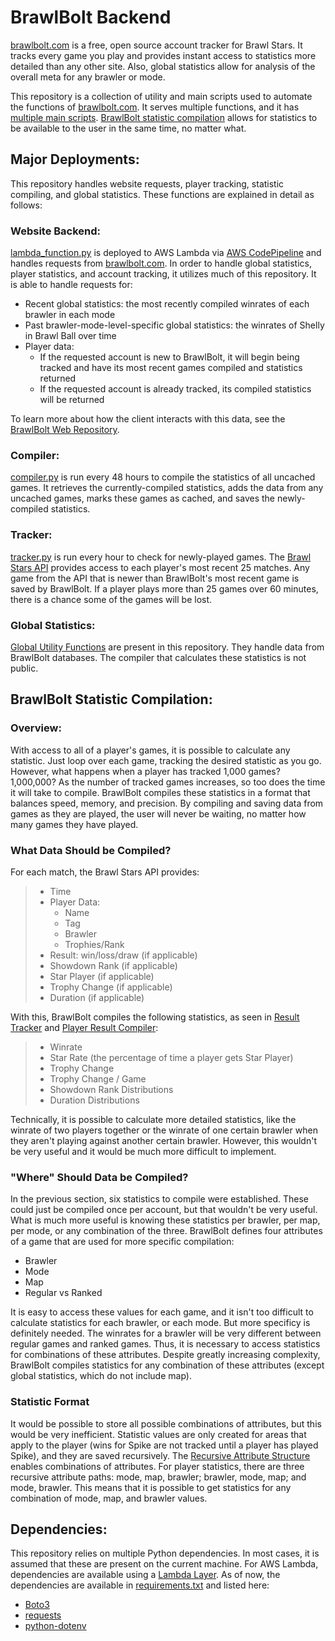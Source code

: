# BrawlBolt Backend

[brawlbolt.com](https://www.brawlbolt.com/) is a free, open source account tracker for Brawl Stars. It tracks every game you play and provides instant access to statistics more detailed than any other site. Also, global statistics allow for analysis of the overall meta for any brawler or mode.

This repository is a collection of utility and main scripts used to automate the functions of [brawlbolt.com](https://www.brawlbolt.com/). It serves multiple functions, and it has [multiple main scripts](#Major-Deployments). [BrawlBolt statistic compilation](#brawlbolt-statistic-compilation) allows for statistics to be available to the user in the same time, no matter what.

## Major Deployments:

This repository handles website requests, player tracking, statistic compiling, and global statistics. These functions are explained in detail as follows:

### Website Backend:

[lambda_function.py](lambda_function.py) is deployed to AWS Lambda via [AWS CodePipeline](https://aws.amazon.com/codepipeline/) and handles requests from [brawlbolt.com](https://www.brawlbolt.com/). In order to handle global statistics, player statistics, and account tracking, it utilizes much of this repository.
It is able to handle requests for:

- Recent global statistics: the most recently compiled winrates of each brawler in each mode
- Past brawler-mode-level-specific global statistics: the winrates of Shelly in Brawl Ball over time
- Player data:
  - If the requested account is new to BrawlBolt, it will begin being tracked and have its most recent games compiled and statistics returned
  - If the requested account is already tracked, its compiled statistics will be returned

To learn more about how the client interacts with this data, see the [BrawlBolt Web Repository](https://github.com/polpolcharchar/brawlbolt).

### Compiler:

[compiler.py](compiler.py) is run every 48 hours to compile the statistics of all uncached games. It retrieves the currently-compiled statistics, adds the data from any uncached games, marks these games as cached, and saves the newly-compiled statistics.

### Tracker:

[tracker.py](tracker.py) is run every hour to check for newly-played games. The [Brawl Stars API](https://developer.brawlstars.com/#/) provides access to each player's most recent 25 matches. Any game from the API that is newer than BrawlBolt's most recent game is saved by BrawlBolt. If a player plays more than 25 games over 60 minutes, there is a chance some of the games will be lost.

### Global Statistics:

[Global Utility Functions](DatabaseUtility/globalUtility.py) are present in this repository. They handle data from BrawlBolt databases. The compiler that calculates these statistics is not public.


## BrawlBolt Statistic Compilation:

### Overview:

With access to all of a player's games, it is possible to calculate any statistic. Just loop over each game, tracking the desired statistic as you go. However, what happens when a player has tracked 1,000 games? 1,000,000? As the number of tracked games increases, so too does the time it will take to compile. BrawlBolt compiles these statistics in a format that balances speed, memory, and precision. By compiling and saving data from games as they are played, the user will never be waiting, no matter how many games they have played.

### What Data Should be Compiled?

For each match, the Brawl Stars API provides:

> - Time
> - Player Data:
>   - Name
>   - Tag
>   - Brawler
>   - Trophies/Rank
> - Result: win/loss/draw (if applicable)
> - Showdown Rank (if applicable)
> - Star Player (if applicable)
> - Trophy Change (if applicable)
> - Duration (if applicable)

With this, BrawlBolt compiles the following statistics, as seen in [Result Tracker](/CompilerStructuresModule/CompilerStructures/resultTracker.py) and [Player Result Compiler](/CompilerStructuresModule/CompilerStructures/playerResultCompiler.py):

> - Winrate
> - Star Rate (the percentage of time a player gets Star Player)
> - Trophy Change
> - Trophy Change / Game
> - Showdown Rank Distributions
> - Duration Distributions

Technically, it is possible to calculate more detailed statistics, like the winrate of two players together or the winrate of one certain brawler when they aren't playing against another certain brawler. However, this wouldn't be very useful and it would be much more difficult to implement.

### "Where" Should Data be Compiled?

In the previous section, six statistics to compile were established. These could just be compiled once per account, but that wouldn't be very useful. What is much more useful is knowing these statistics per brawler, per map, per mode, or any combination of the three. BrawlBolt defines four attributes of a game that are used for more specific compilation:

- Brawler
- Mode
- Map
- Regular vs Ranked

It is easy to access these values for each game, and it isn't too difficult to calculate statistics for each brawler, or each mode. But more specificy is definitely needed. The winrates for a brawler will be very different between regular games and ranked games. Thus, it is necessary to access statistics for combinations of these attributes. Despite greatly increasing complexity, BrawlBolt compiles statistics for any combination of these attributes (except global statistics, which do not include map).

### Statistic Format

It would be possible to store all possible combinations of attributes, but this would be very inefficient. Statistic values are only created for areas that apply to the player (wins for Spike are not tracked until a player has played Spike), and they are saved recursively. The [Recursive Attribute Structure](/CompilerStructuresModule/CompilerStructures/recursiveAttributeStructure.py) enables combinations of attributes. For player statistics, there are three recursive attribute paths: mode, map, brawler; brawler, mode, map; and mode, brawler. This means that it is possible to get statistics for any combination of mode, map, and brawler values.

## Dependencies:

This repository relies on multiple Python dependencies. In most cases, it is assumed that these are present on the current machine. For AWS Lambda, dependencies are available using a [Lambda Layer](https://docs.aws.amazon.com/lambda/latest/dg/chapter-layers.html). As of now, the dependencies are available in [requirements.txt](requirements.txt) and listed here:
- [Boto3](https://boto3.amazonaws.com/v1/documentation/api/latest/index.html)
- [requests](https://pypi.org/project/requests/)
- [python-dotenv](https://pypi.org/project/python-dotenv/)
